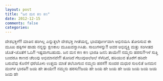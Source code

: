 ```yaml
---
layout: post
title: "ಜನ ಮನ ಕಣ ಕಣ"
date: 2012-12-15
comments: false
categories: 
---
```



ದೇಶಭಕ್ತಿಗೆ!! ಮಾತಿನ ಹಂಗಿಲ್ಲ ಎನ್ನುತ್ತಲೇ ದೇಶಭಕ್ತಿ ಗೀತೆಯನ್ನ,   ಭಾವಪೂರ್ಣವಾಗಿ ಅಭಿನಯಿಸಿ ತೋರಿಸುವ ಈ ಮೂಖ ಹಕ್ಕಿಗಳ ಹಾಡು  ನನ್ನನ್ನು ಕ್ಷಣಕಾಲ ಮೂಖವನ್ನಾಗಿಸಿತು.  ಸಾಲುಗಳನ್ನು!! ಅವರ ಅಭಿವ್ಯಕ್ತಿ ಮತ್ತು ಸಂಗೀತದ ಜೊತೆ-ಜೊತೆಗೆ ಓದಿ!! ಇಷ್ಟವಾಗಬಹುದು.    ಜನ ಮನ ಕಣ ಕಣ ಭಾರತಿ ಜನನಿ ತಾಯೇ!! ನಮ್ಮನು ಹರಸು!!ಇಳೆ ಸುತ್ತಿ ಬಂದರೂ ಕಾಣದ ಚೆಲುವು ಅಭಿಮಾನವೇ!! ತೋರಿದೆ ಗೆಲುವುಅಲೆಅಲೆ ಸೆಳೆದಿದೆ, ಹರಿಯುವ ತೊರೆಗೆ  ಹರಿದೇ ಬರುವೆವು ಕೊನೆಗೆ  ಧರೆಯೊಳು ಉತ್ತಮ ಮಾತೆ ತಲೆಬಾಗುವ ನಮ್ಮನು ಹರಸೆ!! ಸುಂದರ ಮಧುರ ಸುಲಲಿತೆ ಜನಮನ ಮಂಗಳ ಭಾರತಿ!! ಜಯ ಹೇ ತಾಯೇ!! ನಮ್ಮನು ಹರಸು!!ಜಯ ಹೇ ಜಯ ಹೇ ಜಯ ಹೇ ಜಯ ಜಯ ಜಯ ಜಯ ಜಯ ಹೇ  
